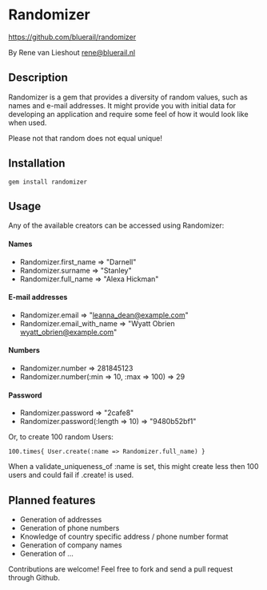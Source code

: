 Randomizer
==========

https://github.com/bluerail/randomizer

By Rene van Lieshout <rene@bluerail.nl>

Description
-----------

Randomizer is a gem that provides a diversity of random values, such as names and e-mail addresses. It might provide you with initial data for developing an application and require some feel of how it would look like when used.

Please not that random does not equal unique!

Installation
------------

    gem install randomizer

Usage
-----

Any of the available creators can be accessed using Randomizer:

#### Names
* Randomizer.first_name => "Darnell"
* Randomizer.surname => "Stanley"
* Randomizer.full_name => "Alexa Hickman"

#### E-mail addresses
* Randomizer.email => "leanna_dean@example.com"
* Randomizer.email\_with\_name => "Wyatt Obrien <wyatt_obrien@example.com>"

#### Numbers
* Randomizer.number => 281845123
* Randomizer.number(:min => 10, :max => 100) => 29

#### Password
* Randomizer.password => "2cafe8"
* Randomizer.password(:length => 10) => "9480b52bf1"

Or, to create 100 random Users:

    100.times{ User.create(:name => Randomizer.full_name) }

When a validate\_uniqueness\_of :name is set, this might create less then 100 users and could fail if .create! is used.

Planned features
----------------

* Generation of addresses
* Generation of phone numbers
* Knowledge of country specific address / phone number format
* Generation of company names
* Generation of ...

Contributions are welcome! Feel free to fork and send a pull request through Github.
